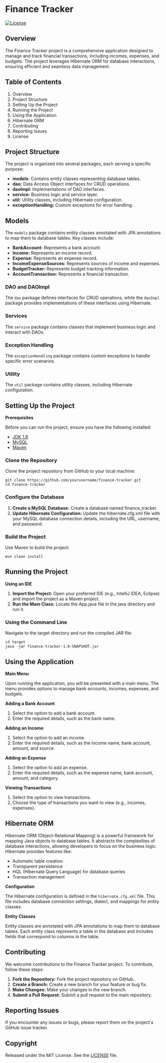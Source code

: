 # Finance Tracker 

[![License](https://img.shields.io/badge/license-MIT-blue)](https://opensource.org/license/mit)

## Overview
The Finance Tracker project is a comprehensive application designed to manage and track financial transactions, including incomes, expenses, and budgets. The project leverages Hibernate ORM for database interactions, ensuring efficient and seamless data management.

## Table of Contents

1. Overview
2. Project Structure
3. Setting Up the Project
4. Running the Project
5. Using the Application
6. Hibernate ORM
7. Contributing
8. Reporting Issues
9. License

## Project Structure
The project is organized into several packages, each serving a specific purpose:

- **models:** Contains entity classes representing database tables.
- **dao:** Data Access Object interfaces for CRUD operations.
- **daoImpl:** Implementations of DAO interfaces.
- **service:** Business logic and service layer.
- **util:** Utility classes, including Hibernate configuration.
- **exceptionHandling:** Custom exceptions for error handling.

## Models
The `models` package contains entity classes annotated with JPA annotations to map them to database tables. Key classes include:

- **BankAccount:** Represents a bank account.
- **Income:** Represents an income record.
- **Expense:** Represents an expense record.
- **IncomeExpenseSources:** Represents sources of income and expenses.
- **BudgetTracker:** Represents budget tracking information.
- **AccountTransaction:** Represents a financial transaction.

### DAO and DAOImpl
The `dao` package defines interfaces for CRUD operations, while the `daoImpl` package provides implementations of these interfaces using Hibernate.

### Services
The `service` package contains classes that implement business logic and interact with DAOs.

### Exception Handling
The `exceptionHandling` package contains custom exceptions to handle specific error scenarios.

### Utility
The `util` package contains utility classes, including Hibernate configuration.

## Setting Up the Project

**Prerequisites**

Before you can run the project, ensure you have the following installed:

- [JDK 1.8](http://www.oracle.com/technetwork/java/javase/downloads/jdk8-downloads-2133151.html)
- [MySQL](https://www.mysql.com/products/community/)
- [Maven](https://maven.apache.org)

### Clone the Repository
Clone the project repository from GitHub to your local machine:
```shell
git clone https://github.com/yourusername/finance-tracker.git
cd finance-tracker
```

### Configure the Database

1. **Create a MySQL Database:** Create a database named finance_tracker.
2. **Update Hibernate Configuration:** Update the hibernate.cfg.xml file with your MySQL database connection details, including the URL, username, and password.

### Build the Project
Use Maven to build the project:
```shell
mvn clean install
```

## Running the Project
**Using an IDE**

1. **Import the Project:** Open your preferred IDE (e.g., IntelliJ IDEA, Eclipse) and import the project as a Maven project.
2. **Run the Main Class:** Locate the App.java file in the java directory and run it.

### Using the Command Line
Navigate to the target directory and run the compiled JAR file:
```shell
cd target
java -jar finance-tracker-1.0-SNAPSHOT.jar
```

## Using the Application
**Main Menu**

Upon running the application, you will be presented with a main menu. The menu provides options to manage bank accounts, incomes, expenses, and budgets.

**Adding a Bank Account**

1. Select the option to add a bank account.
2. Enter the required details, such as the bank name.

**Adding an Income**

1. Select the option to add an income.
2. Enter the required details, such as the income name, bank account, amount, and source.

**Adding an Expense**

1. Select the option to add an expense.
2. Enter the required details, such as the expense name, bank account, amount, and category.

**Viewing Transactions**

1. Select the option to view transactions.
2. Choose the type of transactions you want to view (e.g., incomes, expenses).

## Hibernate ORM
Hibernate ORM (Object-Relational Mapping) is a powerful framework for mapping Java objects to database tables. It abstracts the complexities of database interactions, allowing developers to focus on the business logic. Hibernate provides features like:

- Automatic table creation
- Transparent persistence
- HQL (Hibernate Query Language) for database queries
- Transaction management

**Configuration**

The Hibernate configuration is defined in the `hibernate.cfg.xml` file. This file includes database connection settings, dialect, and mappings for entity classes.

**Entity Classes**

Entity classes are annotated with JPA annotations to map them to database tables. Each entity class represents a table in the database and includes fields that correspond to columns in the table.

## Contributing
We welcome contributions to the Finance Tracker project. To contribute, follow these steps:

1. **Fork the Repository:** Fork the project repository on GitHub.
2. **Create a Branch:** Create a new branch for your feature or bug fix.
3. **Make Changes:** Make your changes in the new branch.
4. **Submit a Pull Request:** Submit a pull request to the main repository.

## Reporting Issues
If you encounter any issues or bugs, please report them on the project's GitHub issue tracker.

## Copyright

Released under the MIT License. See the [LICENSE](https://github.com/ayaankashif/finance-tracker/blob/main/LICENSE) file.
